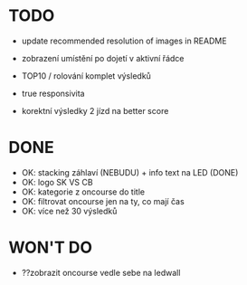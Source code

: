 # TODO

- update recommended resolution of images in README
- zobrazení umístění po dojetí v aktivní řádce
- TOP10 / rolování komplet výsledků
- true responsivita

- korektní výsledky 2 jízd na better score

# DONE

- OK: stacking záhlaví (NEBUDU) + info text na LED (DONE)
- OK: logo SK VS CB
- OK: kategorie z oncourse do title
- OK: filtrovat oncourse jen na ty, co mají čas
- OK: více než 30 výsledků

# WON'T DO

- ??zobrazit oncourse vedle sebe na ledwall

